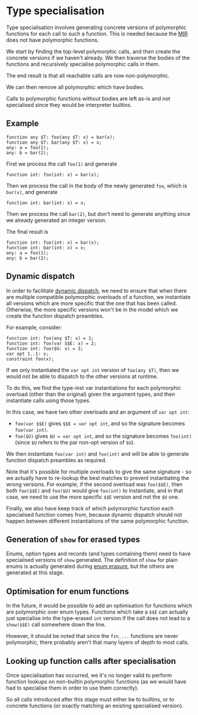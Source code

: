 # Type specialisation

Type specialisation involves generating concrete versions of polymorphic functions for each call to
such a function. This is needed because the [MIR](../mir/mir.md) does not have polymorphic functions.

We start by finding the top-level polymorphic calls, and then create the concrete versions
if we haven't already. We then traverse the bodies of the functions and recursively specialise
polymorphic calls in them.

The end result is that all reachable calls are now non-polymorphic.

We can then remove all polymorphic which have bodies.

Calls to polymorphic functions without bodies are left as-is and not specialised since they would
be interpreter builtins.

## Example

```mzn
function any $T: foo(any $T: x) = bar(x);
function any $T: bar(any $T: x) = x;
any: a = foo(1);
any: b = bar(2);
```

First we process the call `foo(1)` and generate

```mzn
function int: foo(int: x) = bar(x);
```

Then we process the call in the body of the newly generated `foo`, which is `bar(x)`, and generate

```mzn
function int: bar(int: x) = x;
```

Then we process the call `bar(2)`, but don't need to generate anything since we already generated an
integer version.

The final result is

```mzn
function int: foo(int: x) = bar(x);
function int: bar(int: x) = x;
any: a = foo(1);
any: b = bar(2);
```

## Dynamic dispatch

In order to facilitate [dynamic dispatch](./dispatch.md), we need to ensure that when there are
multiple compatible polymorphic overloads of a function, we instantiate all versions which are
more specific that the one that has been called. Otherwise, the more specific versions won't be in
the model which we create the function dispatch preambles.

For example, consider:

```mzn
function int: foo(any $T: x) = 1;
function int: foo(var $$E: x) = 2;
function int: foo($U: x) = 3;
var opt 1..1: x;
constraint foo(x);
```

If we only instantiated the `var opt int` version of `foo(any $T)`, then we would not be able to
dispatch to the other versions at runtime.

To do this, we find the type-inst var instantiations for each polymorphic overload (other than the
original) given the argument types, and then instantiate calls using those types.

In this case, we have two other overloads and an argument of `var opt int`:

- `foo(var $$E)` gives `$$E = var opt int`, and so the signature becomes `foo(var int)`.
- `foo($U)` gives `$U = var opt int`, and so the signature becomes `foo(int)`
  (since `$U` refers to the par non-opt version of `$U`).

We then instantiate `foo(var int)` and `foo(int)` and will be able to generate function dispatch
preambles as required.

Note that it's possible for multiple overloads to give the same signature - so we actually have to
re-lookup the best matches to prevent instantiating the wrong versions. For example, if the second
overload was `foo($$E)`, then both `foo($$E)` and `foo($U)` would give `foo(int)` to instantiate,
and in that case, we need to use the more specific `$$E` version and not the `$U` one.

Finally, we also have keep track of which polymorphic function each specialised function comes from,
because dynamic dispatch should not happen between different instantiations of the same polymorphic
function.

## Generation of `show` for erased types

Enums, option types and records (and types containing them) need to have specialised versions of
`show` generated. The definition of `show` for plain enums is actually generated during
[enum erasure](./enums.md), but the others are generated at this stage.

## Optimisation for enum functions

In the future, it would be possible to add an optimisation for functions which are polymorphic over
enum types. Functions which take a `$$E` can actually just specialise into the type-erased `int`
version if the call does not lead to a `show($$E)` call somewhere down the line.

However, it should be noted that since the `fzn_...` functions are never polymorphic, there probably
aren't that many layers of depth to most calls.

## Looking up function calls after specialisation

Once specialisation has occurred, we it's no longer valid to perform function lookups on non-builtin
polymorphic functions (as we would have had to specialise them in order to use them correctly).

So all calls introduced after this stage must either be to builtins, or to concrete functions (or
exactly matching an existing specialised version).
